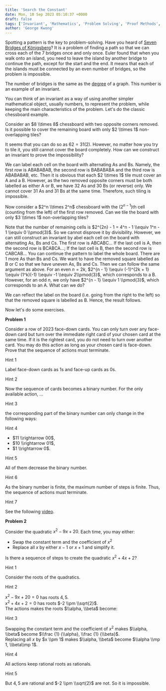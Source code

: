 ```yaml
---
title: 'Search the Constant'
date: Mon, 18 Sep 2023 05:10:37 +0000
draft: false
tags: ['Invariant', 'Mathematics', 'Problem Solving', 'Proof Methods', 'Uncategorized']
author: 'George Kwong'
---
```


Spotting a pattern is the key to problem-solving. Have you heard of [Seven Bridges of Königsberg](https://en.wikipedia.org/wiki/Seven_Bridges_of_K%C3%B6nigsberg)? <!--more--> It is a problem of finding a path so that we can cross each of the 7 bridges once and only once. Euler found that when you walk onto an island, you need to leave the island by another bridge to continue the path, except for the start and the end. It means that each of the islands must be connected by an even number of bridges, so the problem is impossible.

The number of bridges is the same as the [degree](https://en.wikipedia.org/wiki/Degree_(graph_theory)) of a graph. This number is an example of an invariant.

You can think of an invariant as a way of using another simpler mathematical object, usually numbers, to represent the problem, while keeping the main characteristics of the problem. Let's do the classic chessboard example.

Consider an $8 \\times 8$ chessboard with two opposite corners removed. Is it possible to cover the remaining board with only $2 \\times 1$ non-overlapping tiles?

It seems that you can do so as $62 = 31 (2)$. However, no matter how you try to tile it, you still cannot cover the board completely. How can we construct an invariant to prove the impossibility?

We can label each cell on the board with alternating As and Bs. Namely, the first row is ABABABAB, the second row is BABABABA and the third row is ABABABAB, etc. Then it is obvious that each $2 \\times 1$ tile must cover an A and a B. However, as the two removed opposite corners must be both labelled as either A or B, we have 32 As and 30 Bs (or reverse) only. We cannot cover 31 As and 31 Bs at the same time. Therefore, such tiling is impossible.

Now consider a $2^n \\times 2^n$ chessboard with the $(2^{n-1})$th cell (counting from the left) of the first row removed. Can we tile the board with only $3 \\times 1$ non-overlapping tiles?

Note that the number of remaining cells is $2^{2n} - 1 = 4^n - 1 \\equiv 1^n - 1 \\equiv 0 \\pmod{3}$. So we cannot disprove it by divisibility. However, we can still construct an invariant by abel each cell on the board with alternating As, Bs and Cs. The first row is ABCABC... If the last cell is A, then the second row is BCABCA...; If the last cell is B, then the second row is CABCAB... You can continue the pattern to label the whole board. There are 1 more As than Bs and Cs. We want to have the removed square labelled as B or C so that we have uneven As, Bs and Cs. Then we can follow the same argument as above. For an even $n = 2k$, $2^{n - 1} \\equiv (-1)^{2k + 1} \\equiv (1^k)(-1) \\equiv -1 \\equiv 2\\pmod{3}$, which corresponds to a B. However, for an odd $n$, we only have $2^{n - 1} \\equiv 1 \\pmod{3}$, which corresponds to an A. What can we do?

We can reflect the label on the board (i.e. going from the right to the left) so that the removed square is labelled as B. Hence, the result follows.

Now let's do some exercises.

**Problem 1**

Consider a row of 2023 face-down cards. You can only turn over any face-down card but turn over the immediate right card of your chosen card at the same time. If it is the rightest card, you do not need to turn over another card. You may do this action as long as your chosen card is face-down. Prove that the sequence of actions must terminate.

Hint 1

Label face-down cards as 1s and face-up cards as 0s.

Hint 2

Now the sequence of cards becomes a binary number. For the only available action, ...

Hint 3

the corresponding part of the binary number can only change in the following ways:

Hint 4

*   $11 \\rightarrow 00$,
*   $10 \\rightarrow 01$,
*   $1 \\rightarrow 0$.

Hint 5

All of them decrease the binary number.

Hint 6

As the binary number is finite, the maximum number of steps is finite. Thus, the sequence of actions must terminate.

Hint 7

See the following [video](https://youtu.be/mYAahN1G8Y8).

**Problem 2**

Consider the quadratic $x^2 - 9x + 20$. Each time, you may either:

*   Swap the constant term and the coefficient of $x^2$
*   Replace all $x$ by either $x-1$ or $x+1$ and simplify it.

Is there a sequence of steps to create the quadratic $x^2 + 4x + 2$?

Hint 1

Consider the roots of the quadratics.

Hint 2

$x^2 - 9x + 20 = 0$ has roots $4, 5$.  
$x^2 +4x + 2 = 0$ has roots $-2 \\pm \\sqrt{2}$.  
The actions makes the roots $\\alpha, \\beta$ become:

Hint 3

Swapping the constant term and the coefficient of $x^2$ makes $\\alpha, \\beta$ become $\\frac {1} {\\alpha}, \\frac {1} {\\beta}$.  
Replacing all $x$ by $x \\pm 1$ makes $\\alpha, \\beta$ become $\\alpha \\mp 1, \\beta\\mp 1$.

Hint 4

All actions keep rational roots as rationals.

Hint 5

But $4, 5$ are rational and $-2 \\pm \\sqrt{2}$ are not. So it is impossible.